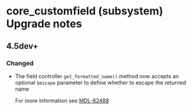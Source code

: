 # core_customfield (subsystem) Upgrade notes

## 4.5dev+

### Changed

- The field controller `get_formatted_name()` method now accepts an optional `$escape` parameter to define whether to escape the returned name

  For more information see [MDL-82488](https://tracker.moodle.org/browse/MDL-82488)


